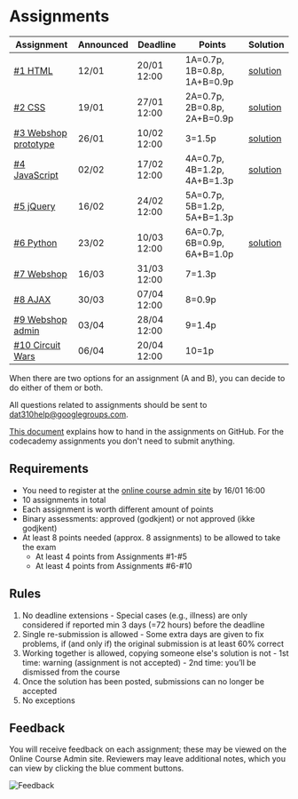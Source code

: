 # Assignments

| Assignment | Announced | Deadline | Points | Solution |
| --- | --- | --- | --- | --- |
| [#1 HTML](assignment-1/) | 12/01 | 20/01 12:00 | 1A=0.7p, 1B=0.8p, 1A+B=0.9p | [solution](https://github.com/uis-dat310-spring2017/assignments-2017/tree/master/1b/solution) |
| [#2 CSS](assignment-2/) | 19/01 | 27/01 12:00 | 2A=0.7p, 2B=0.8p, 2A+B=0.9p | [solution](https://github.com/uis-dat310-spring2017/assignments-2017/tree/master/2b/solution) |
| [#3 Webshop prototype](assignment-3/) | 26/01 | 10/02 12:00 | 3=1.5p | [solution](https://github.com/uis-dat310-spring2017/assignments-2017/tree/master/3/solution) |
| [#4 JavaScript](assignment-4/) | 02/02 | 17/02 12:00 | 4A=0.7p, 4B=1.2p, 4A+B=1.3p | [solution](https://github.com/uis-dat310-spring2017/assignments-2017/tree/master/4b/solution) |
| [#5 jQuery](assignment-5/) | 16/02 | 24/02 12:00 | 5A=0.7p, 5B=1.2p, 5A+B=1.3p | |
| [#6 Python](assignment-6/) | 23/02 | 10/03 12:00 | 6A=0.7p, 6B=0.9p, 6A+B=1.0p | [solution](https://github.com/uis-dat310-spring2017/assignments-2017/tree/master/6b/solution) |
| [#7 Webshop](assignment-7/) | 16/03 | 31/03 12:00 | 7=1.3p | |
| [#8 AJAX](assignment-8/) | 30/03 | 07/04 12:00 | 8=0.9p | |
| [#9 Webshop admin](assignment-9/) | 03/04 | 28/04 12:00 | 9=1.4p | |
| [#10 Circuit Wars](assignment-10/) | 06/04 | 20/04 12:00 | 10=1p | |


When there are two options for an assignment (A and B), you can decide to do either of them or both.

All questions related to assignments should be sent to dat310help@googlegroups.com.

[This document](../HOWTO_GitHub.md) explains how to hand in the assignments on GitHub. For the codecademy assignments you don't need to submit anything.

## Requirements

  - You need to register at the [online course admin site](http://bit.ly/uis-dat310) by 16/01 16:00
  - 10 assignments in total
  - Each assignment is worth different amount of points
  - Binary assessments: approved (godkjent) or not approved (ikke godjkent)
  - At least 8 points needed (approx. 8 assignments) to be allowed to take the exam
    - At least 4 points from Assignments #1-#5
    - At least 4 points from Assignments #6-#10

## Rules

  1. No deadline extensions
    - Special cases (e.g., illness) are only considered if reported min 3 days (=72 hours) before the deadline
  2. Single re-submission is allowed
    - Some extra days are given to fix problems, if (and only if) the original submission is at least 60% correct
  3. Working together is allowed, copying someone else's solution is not
    - 1st time: warning (assignment is not accepted)
    - 2nd time: you’ll be dismissed from the course
  4. Once the solution has been posted, submissions can no longer be accepted
  5. No exceptions


## Feedback

You will receive feedback on each assignment; these may be viewed on the Online Course Admin site.  Reviewers may leave additional notes, which you can view by clicking the blue comment buttons.

![Feedback](assignments_feedback.png)
